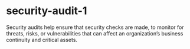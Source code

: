 # security-audit-1
Security audits help ensure that security checks are made, to monitor for threats, risks, or vulnerabilities that can affect an organization’s business continuity and critical assets. 
